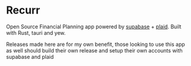 # Recurr

Open Source Financial Planning app powered by [supabase](https://supabase.com/) + [plaid](https://plaid.com/). Built with Rust, tauri and yew.

Releases made here are for my own benefit, those looking to use this app as well should build their own release and setup their own accounts with supabase and plaid
